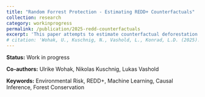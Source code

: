 ```yaml
---
title: "Random Forrest Protection - Estimating REDD+ Counterfactuals"
collection: research
category: workinprogress
permalink: /publication/2025-redd-counterfactuals
excerpt: 'This paper attempts to estimate counterfactual deforestation rates for evaluating REDD+ forest conservation programs using machine learning methods.'
# citation: 'Wohak, U., Kuschnig, N., Vashold, L., Konrad, L.D. (2025). &quot;Random Forrest Protection - Estimating REDD+ Counterfactuals.&quot; <i>Unpublished Document</i>.'
---
```


**Status:** Work in progress

**Co-authors:** Ulrike Wohak, Nikolas Kuschnig, Lukas Vashold

**Keywords:** Environmental Risk, REDD+, Machine Learning, Causal Inference, Forest Conservation
